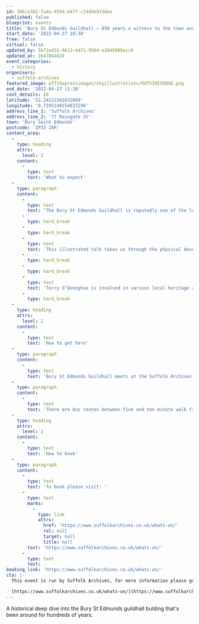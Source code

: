 ```yaml
---
id: 306ce382-fa4a-4594-b47f-c24dde91ddee
published: false
blueprint: events
title: 'Bury St Edmunds Guildhall – 850 years a witness to the town and county'
start_date: '2022-04-27 10:30'
free: false
virtual: false
updated_by: 5b72ad31-9613-4471-9564-e28d5005ecc0
updated_at: 1647864424
event_categories:
  - history
organisers:
  - suffolk-archives
featured_image: offthepressimages/otpillustrations/OUTSIDEVENUE.png
end_date: '2022-04-27 11:30'
cost_details: £6
latitude: '52.24222161832669'
longitude: '0.7195140154637296'
address_line_1: 'Suffolk Archives'
address_line_2: '77 Raingate St'
town: 'Bury Saint Edmunds'
postcode: 'IP33 2AR'
content_area:
  -
    type: heading
    attrs:
      level: 2
    content:
      -
        type: text
        text: 'What to expect'
  -
    type: paragraph
    content:
      -
        type: text
        text: "The Bury St Edmunds Guildhall is reputedly one of the largest and certainly longest continuously used civic building in England. Its long history began under the shadow of one of the most powerful Benedictine abbeys in the land and as such was a focus of tension between town and abbey. Following the abbey’s dissolution, being the administrative centre of town life for the next 300 years, it witnessed both violence and celebration in equal measure. \_The Guildhall has also played a significant role in shaping the course of the nation’s history, even into the twentieth century and the dark days of the Second World War."
      -
        type: hard_break
      -
        type: hard_break
      -
        type: text
        text: 'This illustrated talk takes us through the physical development of the Guildhall over the centuries, including the notable events and famous personalities who have passed through its imposing entrance.'
      -
        type: hard_break
      -
        type: hard_break
      -
        type: text
        text: 'Terry O’Donoghue is involved in various local heritage activities including being a registered town guide, historical adviser to the WSH history society, Guildhall volunteer and trustee of the Bury Society. Terry is also active as a speaker on many aspects of the town and county history.'
      -
        type: hard_break
  -
    type: heading
    attrs:
      level: 2
    content:
      -
        type: text
        text: 'How to get here'
  -
    type: paragraph
    content:
      -
        type: text
        text: 'Bury St Edmunds Guildhall meets at the Suffolk Archives in Bury St Edmunds, IP33 2AR.'
  -
    type: paragraph
    content:
      -
        type: text
        text: 'There are bus routes between five and ten minute walk from the venue.'
  -
    type: heading
    attrs:
      level: 2
    content:
      -
        type: text
        text: 'How to book'
  -
    type: paragraph
    content:
      -
        type: text
        text: 'To book please visit: '
      -
        type: text
        marks:
          -
            type: link
            attrs:
              href: 'https://www.suffolkarchives.co.uk/whats-on/'
              rel: null
              target: null
              title: null
        text: 'https://www.suffolkarchives.co.uk/whats-on/'
      -
        type: text
        text: .
booking_link: 'https://www.suffolkarchives.co.uk/whats-on/'
cta: |-
  This event is run by Suffolk Archives, for more information please get in touch via:

  [https://www.suffolkarchives.co.uk/whats-on/](https://www.suffolkarchives.co.uk/whats-on/)
---
```

A historical deep dive into the Bury St Edmunds guildhall bulding that's been around for hundreds of years.